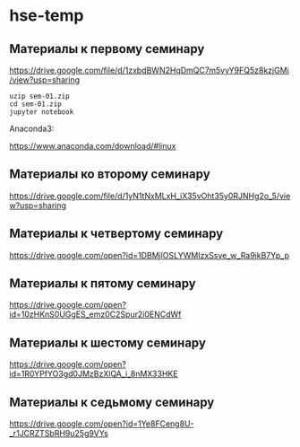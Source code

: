 # hse-temp

## Материалы к первому семинару

https://drive.google.com/file/d/1zxbdBWN2HqDmQC7m5vyY9FQ5z8kzjGMi/view?usp=sharing

```
uzip sem-01.zip
cd sem-01.zip
jupyter notebook
```



Anaconda3:

https://www.anaconda.com/download/#linux


## Материалы ко второму семинару
https://drive.google.com/file/d/1yN1tNxMLxH_iX35vOht35y0RJNHg2o_5/view?usp=sharing


## Материалы к четвертому семинару
https://drive.google.com/open?id=1DBMjlOSLYWMIzxSsye_w_Ra9jkB7Yp_p


## Материалы к пятому семинару
https://drive.google.com/open?id=10zHKnS0UGgES_emz0C2Spur2i0ENCdWf



## Материалы к шестому семинару
https://drive.google.com/open?id=1R0YPfYO3gd0JMzBzXlQA_i_8nMX33HKE


## Материалы к седьмому семинару
https://drive.google.com/open?id=1Ye8FCeng8U-_r1JCRZTSbRH9u25g9VYs
